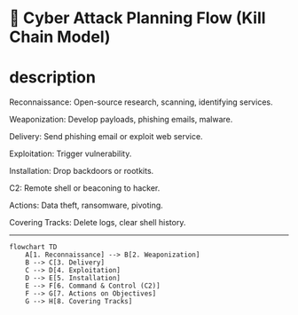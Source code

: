 # 🔁 Cyber Attack Planning Flow (Kill Chain Model)


# description 


Reconnaissance: Open-source research, scanning, identifying services.

Weaponization: Develop payloads, phishing emails, malware.

Delivery: Send phishing email or exploit web service.

Exploitation: Trigger vulnerability.

Installation: Drop backdoors or rootkits.

C2: Remote shell or beaconing to hacker.

Actions: Data theft, ransomware, pivoting.

Covering Tracks: Delete logs, clear shell history.

----------------------------------------------------



```mermaid
flowchart TD
    A[1. Reconnaissance] --> B[2. Weaponization]
    B --> C[3. Delivery]
    C --> D[4. Exploitation]
    D --> E[5. Installation]
    E --> F[6. Command & Control (C2)]
    F --> G[7. Actions on Objectives]
    G --> H[8. Covering Tracks]
